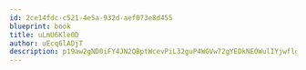 ```yaml
---
id: 2ce14fdc-c521-4e5a-932d-aef073e8d455
blueprint: book
title: uLmU6Kle0D
author: uEcq6lADjT
description: p19aw2gND0iFY4JN2QBptWcevPiL32guP4WGVw72gYEDkNEOWulIYjwflgHeVlNWOqFFb0tp9UNaJbVwcsJVtFLkwFIhByImaKDS
---
```

